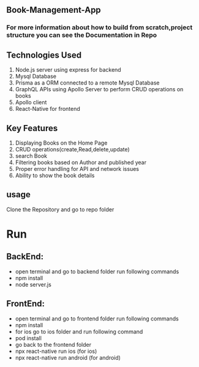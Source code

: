 ## Book-Management-App
### For more information about how to build from scratch,project structure you can see the Documentation in Repo
## Technologies Used

1. Node.js server using express for backend
2. Mysql Database
3. Prisma as a ORM connected to a remote Mysql Database
4. GraphQL APIs using Apollo Server to perform CRUD operations on books
5. Apollo client
6. React-Native for frontend

## Key Features

1. Displaying Books on the Home Page
2. CRUD operations(create,Read,delete,update)
3. search Book
4. Filtering books based on Author and published year
5. Proper error handling for API and network issues
6. Ability to show the book details

## usage 
Clone the Repository and go to repo folder

# Run
## BackEnd:
- open terminal and go to backend folder run following commands
- npm install
- node server.js
## FrontEnd:
- open terminal and go to frontend folder run following commands
- npm install
- for ios go to ios folder and run following command
- pod install
- go back to the frontend folder
- npx react-native run ios (for ios)
- npx react-native run android (for android)


   
